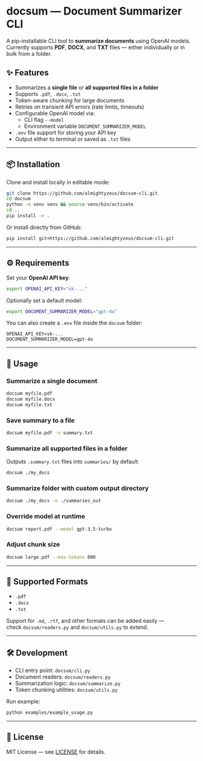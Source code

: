 # docsum — Document Summarizer CLI

A pip-installable CLI tool to **summarize documents** using OpenAI models.  
Currently supports **PDF**, **DOCX**, and **TXT** files — either individually or in bulk from a folder.

## ✨ Features
- Summarizes a **single file** or **all supported files in a folder**
- Supports `.pdf`, `.docx`, `.txt`
- Token-aware chunking for large documents
- Retries on transient API errors (rate limits, timeouts)
- Configurable OpenAI model via:
  - CLI flag `--model`
  - Environment variable `DOCUMENT_SUMMARIZER_MODEL`
- `.env` file support for storing your API key
- Output either to terminal or saved as `.txt` files

---

## 📦 Installation

Clone and install locally in editable mode:

```bash
git clone https://github.com/almightyzeus/docsum-cli.git
cd docsum
python -m venv venv && source venv/bin/activate
cd ..
pip install -e .
```

Or install directly from GitHub:

```bash
pip install git+https://github.com/almightyzeus/docsum-cli.git
```

---

## ⚙️ Requirements

Set your **OpenAI API key**:

```bash
export OPENAI_API_KEY="sk-..."
```

Optionally set a default model:

```bash
export DOCUMENT_SUMMARIZER_MODEL="gpt-4o"
```

You can also create a `.env` file inside the `docsum` folder:

```env
OPENAI_API_KEY=sk-...
DOCUMENT_SUMMARIZER_MODEL=gpt-4o
```

---

## 🚀 Usage

### Summarize a single document
```bash
docsum myfile.pdf
docsum myfile.docx
docsum myfile.txt
```

### Save summary to a file
```bash
docsum myfile.pdf -o summary.txt
```

### Summarize all supported files in a folder
Outputs `.summary.txt` files into `summaries/` by default:
```bash
docsum ./my_docs
```

### Summarize folder with custom output directory
```bash
docsum ./my_docs -o ./summaries_out
```

### Override model at runtime
```bash
docsum report.pdf --model gpt-3.5-turbo
```

### Adjust chunk size
```bash
docsum large.pdf --max-tokens 800
```

---

## 📂 Supported Formats
- `.pdf`
- `.docx`
- `.txt`

Support for `.md`, `.rtf`, and other formats can be added easily —  
check `docsum/readers.py` and `docsum/utils.py` to extend.

---

## 🛠 Development
- CLI entry point: `docsum/cli.py`
- Document readers: `docsum/readers.py`
- Summarization logic: `docsum/summarize.py`
- Token chunking utilities: `docsum/utils.py`

Run example:
```bash
python examples/example_usage.py
```

---

## 📜 License
MIT License — see [LICENSE](LICENSE) for details.

